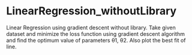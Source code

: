 # LinearRegression_withoutLibrary
Linear Regression using gradient descent without library. Take given dataset and minimize the loss function using gradient descent algorithm and find the optimum value of parameters θ1, θ2. Also plot the best fit of line.
